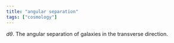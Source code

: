 ```yaml
---
title: "angular separation"
tags: ["cosmology"]
--- 
```


$d\theta$. The angular separation of galaxies in the transverse direction.